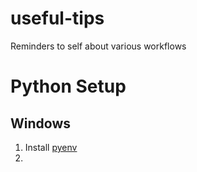 # useful-tips
Reminders to self about various workflows

# Python Setup
## Windows
<ol>
  <li>Install  <a href="https://github.com/pyenv/pyenv-installer">pyenv</a>
  <li>
</ol>

## 
